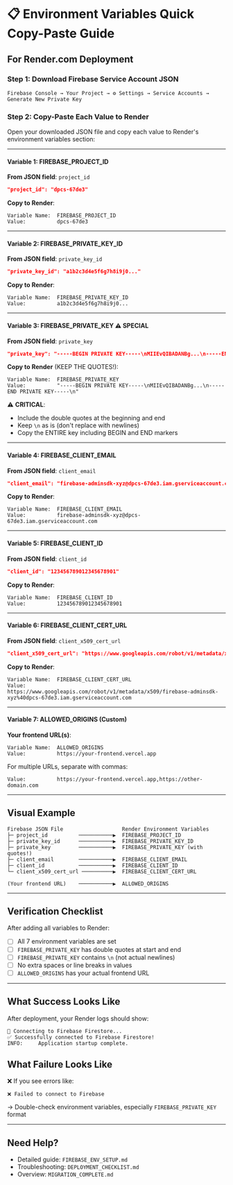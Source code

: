 # 📋 Environment Variables Quick Copy-Paste Guide

## For Render.com Deployment

### Step 1: Download Firebase Service Account JSON
```
Firebase Console → Your Project → ⚙️ Settings → Service Accounts → Generate New Private Key
```

### Step 2: Copy-Paste Each Value to Render

Open your downloaded JSON file and copy each value to Render's environment variables section:

---

#### Variable 1: FIREBASE_PROJECT_ID
**From JSON field**: `project_id`
```json
"project_id": "dpcs-67de3"
```
**Copy to Render**:
```
Variable Name:  FIREBASE_PROJECT_ID
Value:          dpcs-67de3
```

---

#### Variable 2: FIREBASE_PRIVATE_KEY_ID
**From JSON field**: `private_key_id`
```json
"private_key_id": "a1b2c3d4e5f6g7h8i9j0..."
```
**Copy to Render**:
```
Variable Name:  FIREBASE_PRIVATE_KEY_ID
Value:          a1b2c3d4e5f6g7h8i9j0...
```

---

#### Variable 3: FIREBASE_PRIVATE_KEY ⚠️ SPECIAL
**From JSON field**: `private_key`
```json
"private_key": "-----BEGIN PRIVATE KEY-----\nMIIEvQIBADANBg...\n-----END PRIVATE KEY-----\n"
```
**Copy to Render** (KEEP THE QUOTES!):
```
Variable Name:  FIREBASE_PRIVATE_KEY
Value:          "-----BEGIN PRIVATE KEY-----\nMIIEvQIBADANBg...\n-----END PRIVATE KEY-----\n"
```

⚠️ **CRITICAL**: 
- Include the double quotes at the beginning and end
- Keep `\n` as is (don't replace with newlines)
- Copy the ENTIRE key including BEGIN and END markers

---

#### Variable 4: FIREBASE_CLIENT_EMAIL
**From JSON field**: `client_email`
```json
"client_email": "firebase-adminsdk-xyz@dpcs-67de3.iam.gserviceaccount.com"
```
**Copy to Render**:
```
Variable Name:  FIREBASE_CLIENT_EMAIL
Value:          firebase-adminsdk-xyz@dpcs-67de3.iam.gserviceaccount.com
```

---

#### Variable 5: FIREBASE_CLIENT_ID
**From JSON field**: `client_id`
```json
"client_id": "123456789012345678901"
```
**Copy to Render**:
```
Variable Name:  FIREBASE_CLIENT_ID
Value:          123456789012345678901
```

---

#### Variable 6: FIREBASE_CLIENT_CERT_URL
**From JSON field**: `client_x509_cert_url`
```json
"client_x509_cert_url": "https://www.googleapis.com/robot/v1/metadata/x509/firebase-adminsdk-xyz%40dpcs-67de3.iam.gserviceaccount.com"
```
**Copy to Render**:
```
Variable Name:  FIREBASE_CLIENT_CERT_URL
Value:          https://www.googleapis.com/robot/v1/metadata/x509/firebase-adminsdk-xyz%40dpcs-67de3.iam.gserviceaccount.com
```

---

#### Variable 7: ALLOWED_ORIGINS (Custom)
**Your frontend URL(s)**:
```
Variable Name:  ALLOWED_ORIGINS
Value:          https://your-frontend.vercel.app
```

For multiple URLs, separate with commas:
```
Value:          https://your-frontend.vercel.app,https://other-domain.com
```

---

## Visual Example

```
Firebase JSON File                   Render Environment Variables
├─ project_id          ───────────▶  FIREBASE_PROJECT_ID
├─ private_key_id      ───────────▶  FIREBASE_PRIVATE_KEY_ID
├─ private_key         ───────────▶  FIREBASE_PRIVATE_KEY (with quotes!)
├─ client_email        ───────────▶  FIREBASE_CLIENT_EMAIL
├─ client_id           ───────────▶  FIREBASE_CLIENT_ID
└─ client_x509_cert_url ──────────▶  FIREBASE_CLIENT_CERT_URL
                                   
(Your frontend URL)    ───────────▶  ALLOWED_ORIGINS
```

---

## Verification Checklist

After adding all variables to Render:

- [ ] All 7 environment variables are set
- [ ] `FIREBASE_PRIVATE_KEY` has double quotes at start and end
- [ ] `FIREBASE_PRIVATE_KEY` contains `\n` (not actual newlines)
- [ ] No extra spaces or line breaks in values
- [ ] `ALLOWED_ORIGINS` has your actual frontend URL

---

## What Success Looks Like

After deployment, your Render logs should show:

```
🔌 Connecting to Firebase Firestore...
✅ Successfully connected to Firebase Firestore!
INFO:     Application startup complete.
```

## What Failure Looks Like

❌ If you see errors like:
```
❌ Failed to connect to Firebase
```

→ Double-check environment variables, especially `FIREBASE_PRIVATE_KEY` format

---

## Need Help?

- Detailed guide: `FIREBASE_ENV_SETUP.md`
- Troubleshooting: `DEPLOYMENT_CHECKLIST.md`
- Overview: `MIGRATION_COMPLETE.md`
